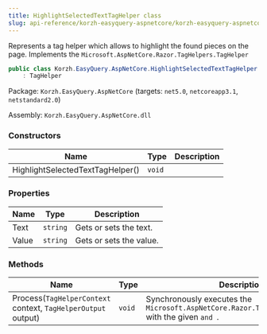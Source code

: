```yaml
---
title: HighlightSelectedTextTagHelper class
slug: api-reference/korzh-easyquery-aspnetcore/korzh-easyquery-aspnetcore-namespace/highlightselectedtexttaghelper-class
---
```

Represents a tag helper which allows to highlight the found pieces on the page.  Implements the `Microsoft.AspNetCore.Razor.TagHelpers.TagHelper`
```csharp
public class Korzh.EasyQuery.AspNetCore.HighlightSelectedTextTagHelper
    : TagHelper

```
Package: `Korzh.EasyQuery.AspNetCore` (targets: `net5.0`, `netcoreapp3.1`, `netstandard2.0`)

Assembly: `Korzh.EasyQuery.AspNetCore.dll`

### Constructors

| Name | Type | Description | 
| --- | --- | --- | 
| HighlightSelectedTextTagHelper() | `void` |  | 


### Properties

| Name | Type | Description | 
| --- | --- | --- | 
| Text | `string` | Gets or sets the text. | 
| Value | `string` | Gets or sets the value. | 


### Methods

| Name | Type | Description | 
| --- | --- | --- | 
| Process(`TagHelperContext` context, `TagHelperOutput` output) | `void` | Synchronously executes the `Microsoft.AspNetCore.Razor.TagHelpers.TagHelper` with the given `` and  ``. |
